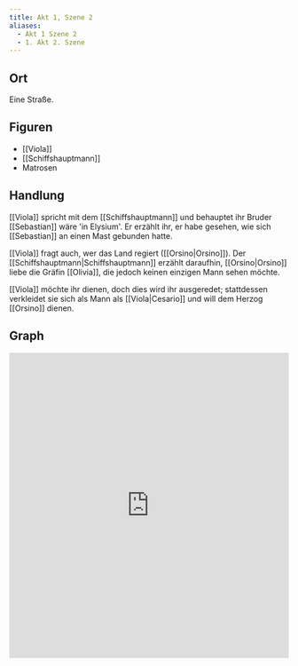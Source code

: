 ```yaml
---
title: Akt 1, Szene 2
aliases:
  - Akt 1 Szene 2
  - 1. Akt 2. Szene
---
```

## Ort
Eine Straße.

## Figuren
- [[Viola]]
- [[Schiffshauptmann]]
- Matrosen

## Handlung
[[Viola]] spricht mit dem [[Schiffshauptmann]] und behauptet ihr Bruder [[Sebastian]] wäre 'in Elysium'. Er erzählt ihr, er habe gesehen, wie sich [[Sebastian]] an einen Mast gebunden hatte. 

[[Viola]] fragt auch, wer das Land regiert ([[Orsino|Orsino]]). Der [[Schiffshauptmann|Schiffshauptmann]] erzählt daraufhin, [[Orsino|Orsino]] liebe die Gräfin [[Olivia]], die jedoch keinen einzigen Mann sehen möchte.

[[Viola]] möchte ihr dienen, doch dies wird ihr ausgeredet; stattdessen verkleidet sie sich als Mann als [[Viola|Cesario]] und will dem Herzog [[Orsino]] dienen.

## Graph
<iframe src="https://catchears.github.io/was-ihr-wollt-graphs/act-1-scene-2" width=100% height=550 style="border: 0;"></iframe>